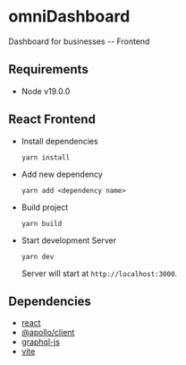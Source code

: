 # omniDashboard

Dashboard for businesses -- Frontend

## Requirements

- Node v19.0.0

## React Frontend

- Install dependencies

  ```
  yarn install
  ```

- Add new dependency

  ```
  yarn add <dependency name>
  ```

- Build project

  ```
  yarn build
  ```

- Start development Server

  ```
  yarn dev
  ```

  Server will start at `http://localhost:3000`.

## Dependencies

- [react](https://react.dev/learn)
- [@apollo/client](https://www.apollographql.com/docs/react/)
- [graphql-js](https://github.com/graphql/graphql-js)
- [vite](https://vitejs.dev/guide/)
